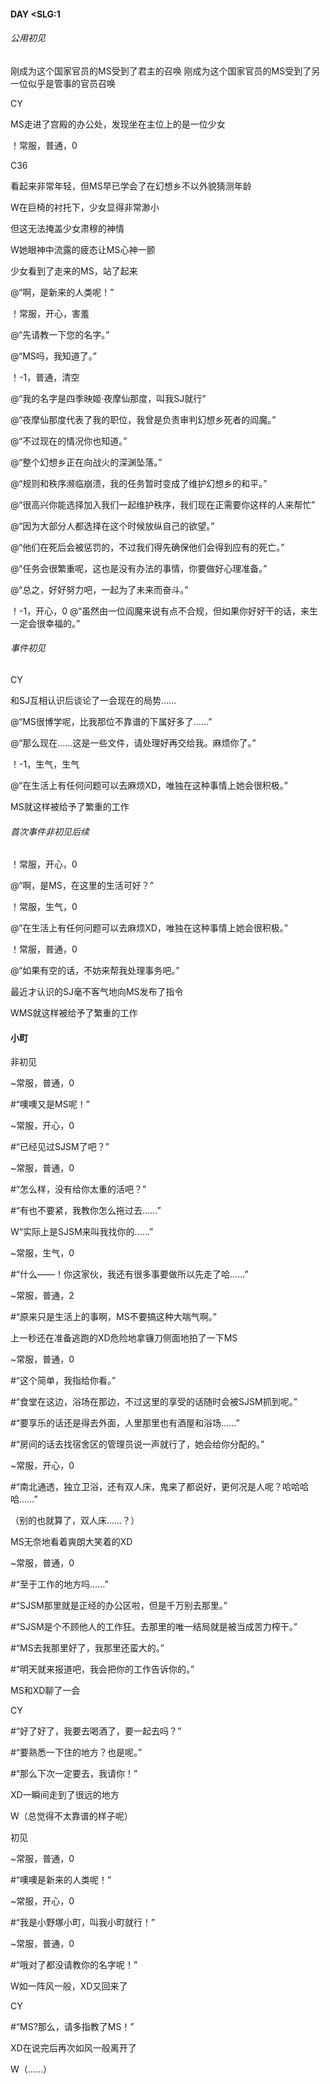 #### DAY <SLG:1

###### 公用初见

刚成为这个国家官员的MS受到了君主的召唤
刚成为这个国家官员的MS受到了另一位似乎是管事的官员召唤

CY

MS走进了宫殿的办公处，发现坐在主位上的是一位少女

！常服，普通，0

C36

看起来非常年轻，但MS早已学会了在幻想乡不以外貌猜测年龄

W在巨椅的衬托下，少女显得非常渺小

但这无法掩盖少女肃穆的神情

W她眼神中流露的疲态让MS心神一颤

少女看到了走来的MS，站了起来

@“啊，是新来的人类呢！”

！常服，开心，害羞

@“先请教一下您的名字。”

@“MS吗，我知道了。”

！-1，普通，清空

@“我的名字是四季映姬·夜摩仙那度，叫我SJ就行”

@“夜摩仙那度代表了我的职位，我曾是负责审判幻想乡死者的阎魔。”

@“不过现在的情况你也知道。”

@“整个幻想乡正在向战火的深渊坠落。”

@“规则和秩序濒临崩溃，我的任务暂时变成了维护幻想乡的和平。”

@“很高兴你能选择加入我们一起维护秩序，我们现在正需要你这样的人来帮忙”

@“因为大部分人都选择在这个时候放纵自己的欲望。”

@“他们在死后会被惩罚的，不过我们得先确保他们会得到应有的死亡。”

@“任务会很繁重呢，这也是没有办法的事情，你要做好心理准备。”

@“总之，好好努力吧，一起为了未来而奋斗。”

！-1，开心，0
@“虽然由一位阎魔来说有点不合规，但如果你好好干的话，来生一定会很幸福的。”

###### 事件初见

CY

和SJ互相认识后谈论了一会现在的局势……

@“MS很博学呢，比我那位不靠谱的下属好多了……”

@“那么现在……这是一些文件，请处理好再交给我。麻烦你了。”

！-1，生气，生气

@“在生活上有任何问题可以去麻烦XD，唯独在这种事情上她会很积极。”

MS就这样被给予了繁重的工作

###### 首次事件非初见后续

！常服，开心，0

@“啊，是MS，在这里的生活可好？”

！常服，生气，0

@“在生活上有任何问题可以去麻烦XD，唯独在这种事情上她会很积极。”

！常服，普通，0

@“如果有空的话，不妨来帮我处理事务吧。”

最近才认识的SJ毫不客气地向MS发布了指令

WMS就这样被给予了繁重的工作

#### 小町

非初见

~常服，普通，0

#“噢噢又是MS呢！”

~常服，开心，0

#“已经见过SJSM了吧？”

~常服，普通，0

#“怎么样，没有给你太重的活吧？”

#“有也不要紧，我教你怎么拖过去……”

W“实际上是SJSM来叫我找你的……”

~常服，生气，0

#“什么——！你这家伙，我还有很多事要做所以先走了哈……”

~常服，普通，2

#“原来只是生活上的事啊，MS不要搞这种大喘气啊。”

上一秒还在准备逃跑的XD危险地拿镰刀侧面地拍了一下MS

~常服，普通，0

#“这个简单，我指给你看。”

#“食堂在这边，浴场在那边，不过这里的享受的话随时会被SJSM抓到呢。”

#“要享乐的话还是得去外面，人里那里也有酒屋和浴场……”

#“房间的话去找宿舍区的管理员说一声就行了，她会给你分配的。”

~常服，开心，0

#“南北通透，独立卫浴，还有双人床，鬼来了都说好，更何况是人呢？哈哈哈哈……”

（别的也就算了，双人床……？）

MS无奈地看着爽朗大笑着的XD

~常服，普通，0

#“至于工作的地方吗……”

#“SJSM那里就是正经的办公区啦，但是千万别去那里。”

#“SJSM是个不顾他人的工作狂。去那里的唯一结局就是被当成苦力榨干。”

#“MS去我那里好了，我那里还蛮大的。”

#“明天就来报道吧，我会把你的工作告诉你的。”

MS和XD聊了一会

CY

#“好了好了，我要去喝酒了，要一起去吗？”

#“要熟悉一下住的地方？也是呢。”

#“那么下次一定要去，我请你！”

XD一瞬间走到了很远的地方

W（总觉得不太靠谱的样子呢）

初见

~常服，普通，0

#“噢噢是新来的人类呢！”

~常服，开心，0

#“我是小野塚小町，叫我小町就行！”

~常服，普通，0

#“哦对了都没请教你的名字呢！”

W如一阵风一般，XD又回来了

CY

#“MS?那么，请多指教了MS！”

XD在说完后再次如风一般离开了

W（……）
